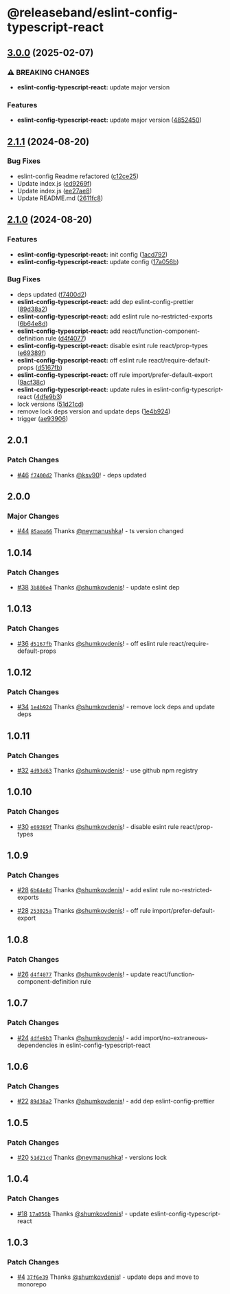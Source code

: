 # @releaseband/eslint-config-typescript-react

## [3.0.0](https://github.com/releaseband/nodejs-tools/compare/eslint-config-typescript-react-v2.1.1...eslint-config-typescript-react-v3.0.0) (2025-02-07)


### ⚠ BREAKING CHANGES

* **eslint-config-typescript-react:** update major version

### Features

* **eslint-config-typescript-react:** update major version ([4852450](https://github.com/releaseband/nodejs-tools/commit/48524501f4afdad49a7b292dbffb8fa27ac59406))

## [2.1.1](https://github.com/releaseband/nodejs-tools/compare/eslint-config-typescript-react-v2.1.0...eslint-config-typescript-react-v2.1.1) (2024-08-20)


### Bug Fixes

* eslint-config Readme refactored ([c12ce25](https://github.com/releaseband/nodejs-tools/commit/c12ce2595ee494b40964ce52d5417f6e3dd63e68))
* Update index.js ([cd9269f](https://github.com/releaseband/nodejs-tools/commit/cd9269fe5bd38e6504b0d3411ca69124f4b7cff2))
* Update index.js ([ee27ae8](https://github.com/releaseband/nodejs-tools/commit/ee27ae81eafecb79eb7c6899b69a95daea709da2))
* Update README.md ([2611fc8](https://github.com/releaseband/nodejs-tools/commit/2611fc8945680c72762534237a5c6f972f76133c))

## [2.1.0](https://github.com/releaseband/nodejs-tools/compare/eslint-config-typescript-react-v2.0.1...eslint-config-typescript-react-v2.1.0) (2024-08-20)


### Features

* **eslint-config-typescript-react:** init config ([1acd792](https://github.com/releaseband/nodejs-tools/commit/1acd7920ee474a02a6bbdcad06bdfd623acbe37a))
* **eslint-config-typescript-react:** update config ([17a056b](https://github.com/releaseband/nodejs-tools/commit/17a056b0154d92316de478593718e2cefe1856a5))


### Bug Fixes

* deps updated ([f7400d2](https://github.com/releaseband/nodejs-tools/commit/f7400d25a9d68fdb9e1bcb8412d92ab39ae31009))
* **eslint-config-typescript-react:** add dep eslint-config-prettier ([89d38a2](https://github.com/releaseband/nodejs-tools/commit/89d38a289adfa4028e067d7efda78833194c7785))
* **eslint-config-typescript-react:** add eslint rule no-restricted-exports ([6b64e8d](https://github.com/releaseband/nodejs-tools/commit/6b64e8d9baf4df58d6c47c8e09494af5f2f34770))
* **eslint-config-typescript-react:** add react/function-component-definition rule ([d4f4077](https://github.com/releaseband/nodejs-tools/commit/d4f4077d36147b555d3f9d3074af8b54bcf7902c))
* **eslint-config-typescript-react:** disable esint rule react/prop-types ([e69389f](https://github.com/releaseband/nodejs-tools/commit/e69389f8a69b444df6e08afd640fd8118db49780))
* **eslint-config-typescript-react:** off eslint rule react/require-default-props ([d5167fb](https://github.com/releaseband/nodejs-tools/commit/d5167fbc44265bfe5b0c4494e1b7a2a6a1c3919c))
* **eslint-config-typescript-react:** off rule import/prefer-default-export ([9acf38c](https://github.com/releaseband/nodejs-tools/commit/9acf38c11bb15cd174a3d6f3eacab49efdd42533))
* **eslint-config-typescript-react:** update rules in eslint-config-typescript-react ([4dfe9b3](https://github.com/releaseband/nodejs-tools/commit/4dfe9b340cd77e6a01efae7cf5c2e3f0070f68c8))
* lock versions ([51d21cd](https://github.com/releaseband/nodejs-tools/commit/51d21cdf74e55804d7bc690fc271fa0abee41b49))
* remove lock deps version and update deps ([1e4b924](https://github.com/releaseband/nodejs-tools/commit/1e4b924798c14b54043b42b18431b78e882d8c82))
* trigger ([ae93906](https://github.com/releaseband/nodejs-tools/commit/ae93906c1bc8eceed0a64feff85d1dbc2b3ed375))

## 2.0.1

### Patch Changes

- [#46](https://github.com/releaseband/nodejs-tools/pull/46) [`f7400d2`](https://github.com/releaseband/nodejs-tools/commit/f7400d25a9d68fdb9e1bcb8412d92ab39ae31009) Thanks [@ksv90](https://github.com/ksv90)! - deps updated

## 2.0.0

### Major Changes

- [#44](https://github.com/releaseband/nodejs-tools/pull/44) [`85aea66`](https://github.com/releaseband/nodejs-tools/commit/85aea66a0012005cf2a670b4eb957a9dd1f6a24e) Thanks [@neymanushka](https://github.com/neymanushka)! - ts version changed

## 1.0.14

### Patch Changes

- [#38](https://github.com/releaseband/nodejs-tools/pull/38) [`3b800e4`](https://github.com/releaseband/nodejs-tools/commit/3b800e4c3c70412b836a676d91ee48fc5de15858) Thanks [@shumkovdenis](https://github.com/shumkovdenis)! - update eslint dep

## 1.0.13

### Patch Changes

- [#36](https://github.com/releaseband/nodejs-tools/pull/36) [`d5167fb`](https://github.com/releaseband/nodejs-tools/commit/d5167fbc44265bfe5b0c4494e1b7a2a6a1c3919c) Thanks [@shumkovdenis](https://github.com/shumkovdenis)! - off eslint rule react/require-default-props

## 1.0.12

### Patch Changes

- [#34](https://github.com/releaseband/nodejs-tools/pull/34) [`1e4b924`](https://github.com/releaseband/nodejs-tools/commit/1e4b924798c14b54043b42b18431b78e882d8c82) Thanks [@shumkovdenis](https://github.com/shumkovdenis)! - remove lock deps and update deps

## 1.0.11

### Patch Changes

- [#32](https://github.com/releaseband/nodejs-tools/pull/32) [`4d93d63`](https://github.com/releaseband/nodejs-tools/commit/4d93d639fe97ba76d815c998e329ae46e658d9b0) Thanks [@shumkovdenis](https://github.com/shumkovdenis)! - use github npm registry

## 1.0.10

### Patch Changes

- [#30](https://github.com/releaseband/nodejs-tools/pull/30) [`e69389f`](https://github.com/releaseband/nodejs-tools/commit/e69389f8a69b444df6e08afd640fd8118db49780) Thanks [@shumkovdenis](https://github.com/shumkovdenis)! - disable esint rule react/prop-types

## 1.0.9

### Patch Changes

- [#28](https://github.com/releaseband/nodejs-tools/pull/28) [`6b64e8d`](https://github.com/releaseband/nodejs-tools/commit/6b64e8d9baf4df58d6c47c8e09494af5f2f34770) Thanks [@shumkovdenis](https://github.com/shumkovdenis)! - add eslint rule no-restricted-exports

* [#28](https://github.com/releaseband/nodejs-tools/pull/28) [`253025a`](https://github.com/releaseband/nodejs-tools/commit/253025a85c8e4df4e841ad9312b4970e44fef6ab) Thanks [@shumkovdenis](https://github.com/shumkovdenis)! - off rule import/prefer-default-export

## 1.0.8

### Patch Changes

- [#26](https://github.com/releaseband/nodejs-tools/pull/26) [`d4f4077`](https://github.com/releaseband/nodejs-tools/commit/d4f4077d36147b555d3f9d3074af8b54bcf7902c) Thanks [@shumkovdenis](https://github.com/shumkovdenis)! - update react/function-component-definition rule

## 1.0.7

### Patch Changes

- [#24](https://github.com/releaseband/nodejs-tools/pull/24) [`4dfe9b3`](https://github.com/releaseband/nodejs-tools/commit/4dfe9b340cd77e6a01efae7cf5c2e3f0070f68c8) Thanks [@shumkovdenis](https://github.com/shumkovdenis)! - add import/no-extraneous-dependencies in eslint-config-typescript-react

## 1.0.6

### Patch Changes

- [#22](https://github.com/releaseband/nodejs-tools/pull/22) [`89d38a2`](https://github.com/releaseband/nodejs-tools/commit/89d38a289adfa4028e067d7efda78833194c7785) Thanks [@shumkovdenis](https://github.com/shumkovdenis)! - add dep eslint-config-prettier

## 1.0.5

### Patch Changes

- [#20](https://github.com/releaseband/nodejs-tools/pull/20) [`51d21cd`](https://github.com/releaseband/nodejs-tools/commit/51d21cdf74e55804d7bc690fc271fa0abee41b49) Thanks [@neymanushka](https://github.com/neymanushka)! - versions lock

## 1.0.4

### Patch Changes

- [#18](https://github.com/releaseband/nodejs-tools/pull/18) [`17a056b`](https://github.com/releaseband/nodejs-tools/commit/17a056b0154d92316de478593718e2cefe1856a5) Thanks [@shumkovdenis](https://github.com/shumkovdenis)! - update eslint-config-typescript-react

## 1.0.3

### Patch Changes

- [#4](https://github.com/releaseband/nodejs-tools/pull/4) [`37f6e39`](https://github.com/releaseband/nodejs-tools/commit/37f6e39199658e330aec92cd9b61839bfbd4bb15) Thanks [@shumkovdenis](https://github.com/shumkovdenis)! - update deps and move to monorepo
